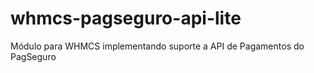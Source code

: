 # whmcs-pagseguro-api-lite
Módulo para WHMCS implementando suporte a API de Pagamentos do PagSeguro
